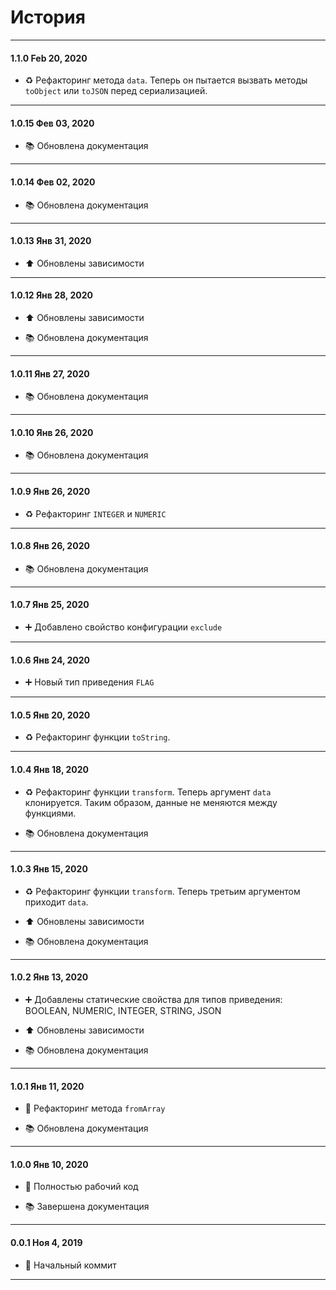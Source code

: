 # История

---

#### 1.1.0 Feb 20, 2020

-   ♻️ Рефакторинг метода `data`. Теперь он пытается вызвать методы `toObject` или `toJSON` перед сериализацией.

---

#### 1.0.15 Фев 03, 2020

-   📚 Обновлена документация

---

#### 1.0.14 Фев 02, 2020

-   📚 Обновлена документация

---

#### 1.0.13 Янв 31, 2020

-   ⬆️ Обновлены зависимости

---

#### 1.0.12 Янв 28, 2020

-   ⬆️ Обновлены зависимости

-   📚 Обновлена документация

---

#### 1.0.11 Янв 27, 2020

-   📚 Обновлена документация

---

#### 1.0.10 Янв 26, 2020

-   📚 Обновлена документация

---

#### 1.0.9 Янв 26, 2020

-   ♻️ Рефакторинг `INTEGER` и `NUMERIC`

---

#### 1.0.8 Янв 26, 2020

-   📚 Обновлена документация

---

#### 1.0.7 Янв 25, 2020

-   ➕ Добавлено свойство конфигурации `exclude`

---

#### 1.0.6 Янв 24, 2020

-   ➕ Новый тип приведения `FLAG`

---

#### 1.0.5 Янв 20, 2020

-   ♻️ Рефакторинг функции `toString`.

---

#### 1.0.4 Янв 18, 2020

-   ♻️ Рефакторинг функции `transform`. Теперь аргумент `data` клонируется. Таким образом, данные не меняются между функциями.

-   📚 Обновлена документация

---

#### 1.0.3 Янв 15, 2020

-   ♻️ Рефакторинг функции `transform`. Теперь третьим аргументом приходит `data`.

-   ⬆️ Обновлены зависимости

-   📚 Обновлена документация

---

#### 1.0.2 Янв 13, 2020

-   ➕ Добавлены статические свойства для типов приведения: BOOLEAN, NUMERIC, INTEGER, STRING, JSON

-   ⬆️ Обновлены зависимости

-   📚 Обновлена документация

---

#### 1.0.1 Янв 11, 2020

-   🔨 Рефакторинг метода `fromArray`

-   📚 Обновлена документация

---

#### 1.0.0 Янв 10, 2020

-   🎉 Полностью рабочий код

-   📚 Завершена документация

---

#### 0.0.1 Ноя 4, 2019

-   🎉 Начальный коммит

---
